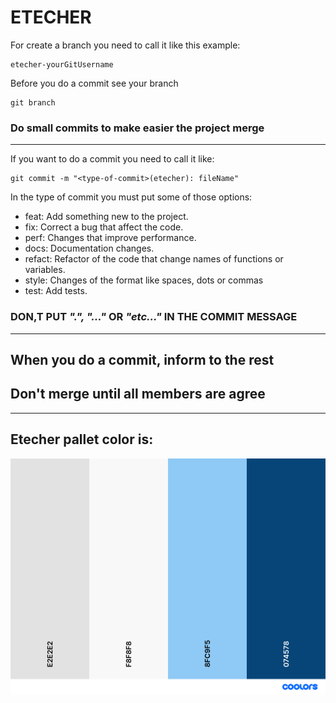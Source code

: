 # ETECHER

For create a branch you need to call it like this example:

    etecher-yourGitUsername

Before you do a commit see your branch

    git branch

### Do small commits to make easier the project merge

---

If you want to do a commit you need to call it like:
    
    git commit -m "<type-of-commit>(etecher): fileName"

In the type of commit you must put some of those options: 

- feat: Add something new to the project.
- fix: Correct a bug that affect the code.
- perf: Changes that improve performance.
- docs: Documentation changes.
- refact: Refactor of the code that change names of functions or variables.
- style: Changes of the format like spaces, dots or commas
- test: Add tests.

### DON,T PUT _".", "..."_ OR _"etc..."_ IN THE COMMIT MESSAGE

---

## When you do a commit, inform to the rest
## Don't merge until all members are agree

---

## Etecher pallet color is:
![](./palette.png)
